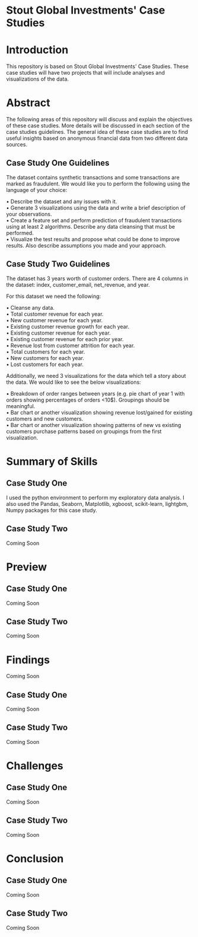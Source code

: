 # Stout Global Investments' Case Studies


# Introduction
This repository is based on Stout Global Investments' Case Studies. These case studies will have two projects that will include analyses and visualizations of the data. 


# Abstract
The following areas of this repository will discuss and explain the objectives of these case studies. More details will be discussed in each section of the case studies guidelines. The general idea of these case studies are to find useful insights based on anonymous financial data from two different data sources.


## Case Study One Guidelines
The dataset contains synthetic transactions and some transactions are marked as fraudulent. We would like you to perform the following using the language of your choice:

• Describe the dataset and any issues with it.\
• Generate 3 visualizations using the data and write a brief description of your observations.\
• Create a feature set and perform prediction of fraudulent transactions using at least 2 algorithms. Describe any data cleansing that must be performed.\
• Visualize the test results and propose what could be done to improve results. Also describe assumptions you made and your approach.



## Case Study Two Guidelines
The dataset has 3 years worth of customer orders. There are 4 columns in the dataset: index, customer_email, net_revenue, and year.

For this dataset we need the following:

• Cleanse any data.\
• Total customer revenue for each year.\
• New customer revenue for each year.\
• Existing customer revenue growth for each year.\
• Existing customer revenue for each year.\
• Existing customer revenue for each prior year.\
• Revenue lost from customer attrition for each year.\
• Total customers for each year.\
• New customers for each year.\
• Lost customers for each year.

Additionally, we need 3 visualizations for the data which tell a story about the data. We would like to see the below visualizations:

• Breakdown of order ranges between years (e.g. pie chart of year 1 with orders showing percentages of orders <10$). Groupings should be meaningful.\
• Bar chart or another visualization showing revenue lost/gained for existing customers and new customers.\
• Bar chart or another visualization showing patterns of new vs existing customers purchase patterns based on groupings from the first visualization.



# Summary of Skills

## Case Study One 
I used the python environment to perform my exploratory data analysis. I also used the Pandas, Seaborn, Matplotlib, xgboost, scikit-learn, lightgbm, Numpy packages for this case study.


## Case Study Two 
Coming Soon


# Preview

## Case Study One 
Coming Soon


## Case Study Two 
Coming Soon


# Findings
Coming Soon

## Case Study One
Coming Soon 

## Case Study Two
Coming Soon


# Challenges

## Case Study One
Coming Soon

## Case Study Two
Coming Soon


# Conclusion

## Case Study One
Coming Soon

## Case Study Two
Coming Soon
